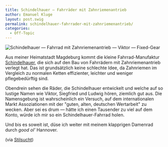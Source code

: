 ```yaml
---
title: Schindelhauer — Fahrräder mit Zahnriemenantrieb
author: Emanuel Kluge
layout: post.swig
permalink: schindelhauer-fahrrader-mit-zahnriemenantrieb/
categories:
  - Off-Topic
---
```


<noscript data-src="/wp-content/uploads/2009/09/schindelhauer-fahrrad-mit-zahnriemenantrieb\_-\_viktor-fixed-gear.jpg" data-alt="Schindelhauer &mdash; Fahrrad mit Zahnriemenantrieb &mdash; Viktor &mdash; Fixed-Gear">
<img src="/wp-content/uploads/2009/09/schindelhauer-fahrrad-mit-zahnriemenantrieb\_-\_viktor-fixed-gear.jpg" alt="Schindelhauer &mdash; Fahrrad mit Zahnriemenantrieb &mdash; Viktor &mdash; Fixed-Gear">
</noscript>

Aus meiner Heimatstadt Magdeburg kommt die kleine Fahrrad-Manufaktur [Schindelhauer][zahnriemenfahrrad], die sich auf den Bau von Fahrrädern mit Zahnriemenantrieb verlegt hat. Das ist grundsätzlich keine schlechte Idee, da Zahnriemen im Vergleich zu normalen Ketten effizienter, leichter und weniger pflegebedürftig sind.

Obendrein sehen die Räder, die Schindelhauer entwickelt und welche auf so lustige Namen wie Viktor, Siegfried und Ludwig hören, ziemlich gut aus. Die Namensgebung ist wahrscheinlich ein Versuch, auf dem internationalen Markt Assoziationen mit der "guten, alten, deutschen Wertarbeit" zu wecken. Aber sei es drum &mdash; hätte ich einen Tausender zu viel auf dem Konto, würde ich mir so ein Schindelhauer-Fahrrad holen.

Und bis es soweit ist, düse ich weiter mit meinem klapprigen Damenrad durch _good ol'_ Hannover.

(via [Stilsucht][stilsucht])

[zahnriemenfahrrad]: http://www.zahnriemenfahrrad.de/
[stilsucht]: http://www.stilsucht.de/09/2009/schindelhauer-bikes-zahnriemenfahrrad/
